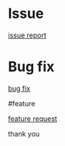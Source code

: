 
# Issue
[issue report](https://github.com/ESGI-IW/fredi/issues/new)

# Bug fix

[bug fix](https://github.com/ESGI-IW/fredi/issues/new?template=bugfix.md)

#feature

[feature request](https://github.com/ESGI-IW/fredi/issues/new?template=feature.md)

thank you
